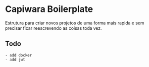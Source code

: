 # Capiwara Boilerplate

Estrutura para criar novos projetos de uma forma mais rapida e sem precisar ficar reescrevendo as coisas toda vez.  

## Todo

    - add docker
    - add jwt